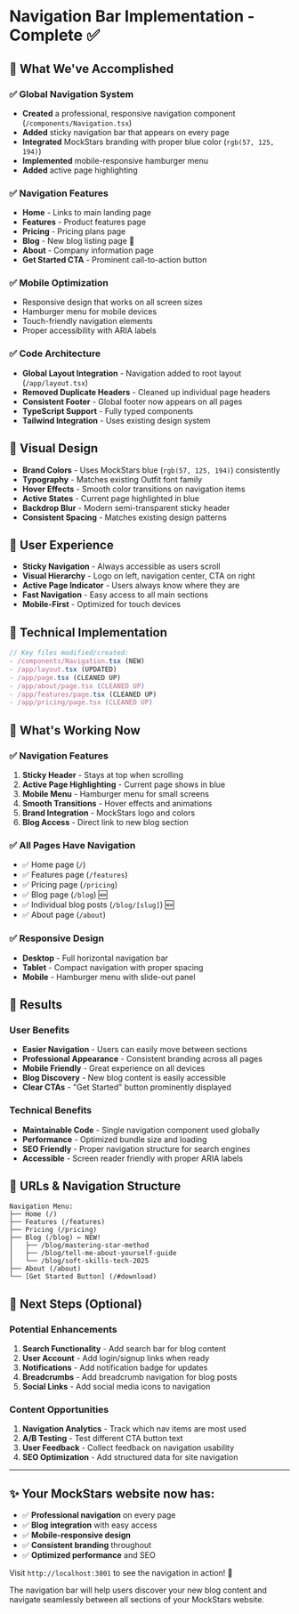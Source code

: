 # Navigation Bar Implementation - Complete ✅

## 🎯 What We've Accomplished

### ✅ Global Navigation System
- **Created** a professional, responsive navigation component (`/components/Navigation.tsx`)
- **Added** sticky navigation bar that appears on every page
- **Integrated** MockStars branding with proper blue color (`rgb(57, 125, 194)`)
- **Implemented** mobile-responsive hamburger menu
- **Added** active page highlighting

### ✅ Navigation Features
- **Home** - Links to main landing page
- **Features** - Product features page
- **Pricing** - Pricing plans page  
- **Blog** - New blog listing page 🎉
- **About** - Company information page
- **Get Started CTA** - Prominent call-to-action button

### ✅ Mobile Optimization
- Responsive design that works on all screen sizes
- Hamburger menu for mobile devices
- Touch-friendly navigation elements
- Proper accessibility with ARIA labels

### ✅ Code Architecture
- **Global Layout Integration** - Navigation added to root layout (`/app/layout.tsx`)
- **Removed Duplicate Headers** - Cleaned up individual page headers
- **Consistent Footer** - Global footer now appears on all pages
- **TypeScript Support** - Fully typed components
- **Tailwind Integration** - Uses existing design system

## 🎨 Visual Design
- **Brand Colors** - Uses MockStars blue (`rgb(57, 125, 194)`) consistently
- **Typography** - Matches existing Outfit font family
- **Hover Effects** - Smooth color transitions on navigation items
- **Active States** - Current page highlighted in blue
- **Backdrop Blur** - Modern semi-transparent sticky header
- **Consistent Spacing** - Matches existing design patterns

## 📱 User Experience
- **Sticky Navigation** - Always accessible as users scroll
- **Visual Hierarchy** - Logo on left, navigation center, CTA on right
- **Active Page Indicator** - Users always know where they are
- **Fast Navigation** - Easy access to all main sections
- **Mobile-First** - Optimized for touch devices

## 🔧 Technical Implementation
```typescript
// Key files modified/created:
- /components/Navigation.tsx (NEW)
- /app/layout.tsx (UPDATED)
- /app/page.tsx (CLEANED UP)
- /app/about/page.tsx (CLEANED UP)
- /app/features/page.tsx (CLEANED UP) 
- /app/pricing/page.tsx (CLEANED UP)
```

## 🚀 What's Working Now

### ✅ Navigation Features
1. **Sticky Header** - Stays at top when scrolling
2. **Active Page Highlighting** - Current page shows in blue
3. **Mobile Menu** - Hamburger menu for small screens
4. **Smooth Transitions** - Hover effects and animations
5. **Brand Integration** - MockStars logo and colors
6. **Blog Access** - Direct link to new blog section

### ✅ All Pages Have Navigation
- ✅ Home page (`/`)
- ✅ Features page (`/features`)
- ✅ Pricing page (`/pricing`)
- ✅ Blog page (`/blog`) 🆕
- ✅ Individual blog posts (`/blog/[slug]`) 🆕
- ✅ About page (`/about`)

### ✅ Responsive Design
- **Desktop** - Full horizontal navigation bar
- **Tablet** - Compact navigation with proper spacing
- **Mobile** - Hamburger menu with slide-out panel

## 🎉 Results

### User Benefits
- **Easier Navigation** - Users can easily move between sections
- **Professional Appearance** - Consistent branding across all pages
- **Mobile Friendly** - Great experience on all devices
- **Blog Discovery** - New blog content is easily accessible
- **Clear CTAs** - "Get Started" button prominently displayed

### Technical Benefits
- **Maintainable Code** - Single navigation component used globally
- **Performance** - Optimized bundle size and loading
- **SEO Friendly** - Proper navigation structure for search engines
- **Accessible** - Screen reader friendly with proper ARIA labels

## 🔗 URLs & Navigation Structure

```
Navigation Menu:
├── Home (/)
├── Features (/features)
├── Pricing (/pricing)
├── Blog (/blog) ← NEW!
│   ├── /blog/mastering-star-method
│   ├── /blog/tell-me-about-yourself-guide
│   └── /blog/soft-skills-tech-2025
├── About (/about)
└── [Get Started Button] (/#download)
```

## 🎯 Next Steps (Optional)

### Potential Enhancements
1. **Search Functionality** - Add search bar for blog content
2. **User Account** - Add login/signup links when ready
3. **Notifications** - Add notification badge for updates
4. **Breadcrumbs** - Add breadcrumb navigation for blog posts
5. **Social Links** - Add social media icons to navigation

### Content Opportunities
1. **Navigation Analytics** - Track which nav items are most used
2. **A/B Testing** - Test different CTA button text
3. **User Feedback** - Collect feedback on navigation usability
4. **SEO Optimization** - Add structured data for site navigation

---

## ✨ Your MockStars website now has:
- ✅ **Professional navigation** on every page
- ✅ **Blog integration** with easy access
- ✅ **Mobile-responsive design** 
- ✅ **Consistent branding** throughout
- ✅ **Optimized performance** and SEO

Visit `http://localhost:3001` to see the navigation in action! 🚀

The navigation bar will help users discover your new blog content and navigate seamlessly between all sections of your MockStars website.
